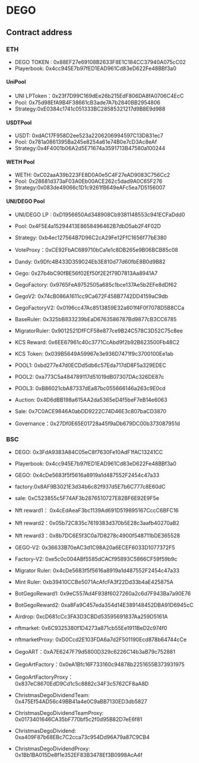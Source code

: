 # DEGO

## Contract address

### ETH

- DEGO TOKEN :  0x88EF27e69108B2633F8E1C184CC37940A075cC02
- Playerbook: 0x4cc945E7b97fED1EAD961Cd83eD622Fe48BBf3a0


#### UniPool
- UNI LPToken：0x23f7D99C169dEe26b215EdF806DA8fA0706C4EcC
- Pool: 0x75d98EfA9B4F38661cB3ade7A7b2840BB2954806
- Strategy:0xE0384c1741c051333BC28585321217d9B8E9d988

#### USDTPool
- USDT: 0xdAC17F958D2ee523a2206206994597C13D831ec7
- Pool: 0x781a0861395Ba245e8254a61e74B0e7cD3Ac8eAf
- Strategy:0x4F4001b06A2d5E71674a3591713B47580a100244

#### WETH Pool
- WETH: 0xC02aaA39b223FE8D0A0e5C4F27eAD9083C756Cc2
- Pool: 0x28681d373aF03A0Eb00ACE262c5dad9A0C65F276
- Strategy:0x083de49066c1D1c9261fB649eAFc5ea7D5156007


#### UNI/DEGO Pool 
- UNI/DEGO LP : 0xD1956650Ad348908Cb9381148553c941ECFaDdd0
- Pool: 0x4F5E4a15294413E8658496462B7dbD5ab2F4F02D
- Strategy: 0xb4ec127564B7D96C2cA29Fe12FfC1656f77bE380


- VoteProxy：0xCE92FbAC689710bCa1e1c8DB265e9B06BCB85c08

- Dandy: 0x9Dfc4B433D359024Eb3E810d77d60fbE8B0d9B82
- Gego: 0x27b4bC90fBE56f02Ef50f2E2f79D7813Aa8941A7
- GegoFactory: 0x9765FeA9752505a685c1bce137Ae5b2EFe8dDf62

- GegoV2: 0x74cB086A1611cc9Ca672F458B7742DD4159aC9db
- GegoFactoryV2: 0x0196cc47Ac8513859E32a601f4F0f7078D5B8CCa

- BaseRuler: 0x325bB833239bEaD6763586787Bd9877cB3CC6785
- MigratorRuler: 0x9012521DfFCF58e877ce9B24C578C3D52C75c8ee

- KCS Reward: 0x6EE67961c40c3771CcAbd9f2b92B623500Fb48C2
- KCS Token: 0x039B5649A59967e3e936D7471f9c3700100Ee1ab

- POOL1: 0xbd277e47d0ECDd5db6c57Eda717dD8F5a329EDEC
- POOL2: 0xa773C5a484789117d51019dB07307DAc326DE87c
- POOL3: 0xB86021cbA87337dEa87bc055666146a263c9E0cd

- Auction:  0x4D6dBB198a615AA2da5365eD4f5beF7eB14e6063

- Sale: 0x7C0ACE9846A0abDD9222C74D46E3c807baCD3870

- Governance：0x27Df0E65E01728a45f9aDb679DC00b373087951d

### BSC

- DEGO: 0x3FdA9383A84C05eC8f7630Fe10AdF1fAC13241CC
- Playerbook: 0x4cc945E7b97fED1EAD961Cd83eD622Fe48BBf3a0

- GEGO: 0x4cDe5683f5f5616a8919a1d487552F2454c47a33
- factory:0x8AF9B3021E3d34b6c82f937d5E7b6C777c8E60dC
- sale: 0xC523855c5F74AF3b2876510727E82BF6E92E9F5e
- Nft reward1： 0x4cEdAeaF3bc1139Ad691D519895167CccC6BFC16
- Nft reward2：0x05b72C835c7619383d370b5E28c3aafb40270aB2
- Nft reward3：0x8b7DC6E5f3C0a7D8278c4900f548711bDE365528

- GEGO-V2: 0x36633B70eAC3d1C98A20a6ECEF6033D1077372F5
- Factory-V2: 0xe5c0c004ABf5585dCACf95893C5866CF59f59b9c
- Migrator Ruler: 0x4cDe5683f5f5616a8919a1d487552F2454c47a33
- Mint Ruler: 0xb39410CCBe5071AcAfcFA3f22Dd33b4aE425875A

- BotGegoReward1: 0x9eC557Ad4F938f6027260a2c6d7F943Ba7a90E76
- BotGegoReward2: 0xa8Fa9C457eda354d14E389148452DBA91D6945cC

- Airdrop: 0xcD681cCc3FA3D3CBDd53595691837Aa259D5161A

- nftmarket: 0x6C9325380f1D4273a871cb55Ee1911BeD2c974f0
- nftmarketProxy: 0xD0Ccd2E103FDA6a7d2F501190Ecd878b64744cCe

- GegoART：0xA7E6247F79d5800D329c6226C14b3aB79c752881
- GegoArtFactory：0x0eA1Bfc16F733160c94878b2251655B373931975
- GegoArtFactoryProxy：0x837eC8670EdD9Cd1c5c8882c34F3c5762CF8aA8D

- ChristmasDegoDividendTeam: 0x475Ef54AD56c49BB41a4e0C9aBB7130ED3db5827
- ChristmasDegoDividendTeamProxy: 0x0173401646CA35bF770bf5c2f0d95B82D7eE6f81

- ChristmasDegoDividend: 0xa409F87b68EBc7C2cca73c954Dd96A79a87C9CB4
- ChristmasDegoDividendProxy: 0x1Bb1BA015De8f1e352EF83B3478Ef3B0998AcA4f

